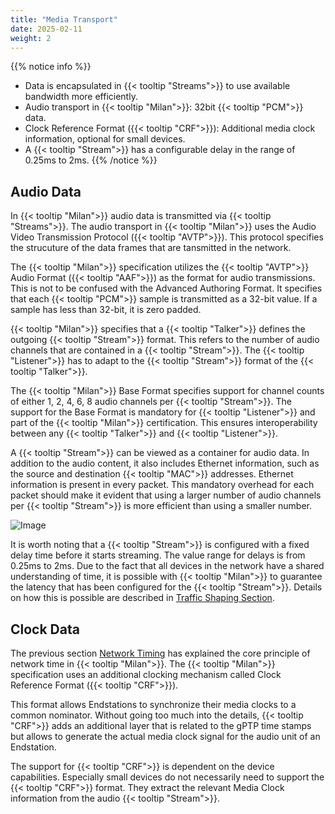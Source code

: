 ```yaml
---
title: "Media Transport"
date: 2025-02-11
weight: 2
---
```


{{% notice info %}}
- Data is encapsulated in {{< tooltip "Streams">}} to use available bandwidth more efficiently.
- Audio transport in {{< tooltip "Milan">}}: 32bit {{< tooltip "PCM">}} data.
- Clock Reference Format ({{< tooltip "CRF">}}): Additional media clock information, optional for small devices.
- A {{< tooltip "Stream">}} has a configurable delay in the range of 0.25ms to 2ms.
{{% /notice %}}

## Audio Data

In {{< tooltip "Milan">}} audio data is transmitted via {{< tooltip "Streams">}}. The audio transport in {{< tooltip "Milan">}} uses the Audio Video Transmission Protocol ({{< tooltip "AVTP">}}). This protocol specifies the strucuture of the data frames that are tansmitted in the network.

The {{< tooltip "Milan">}} specification utilizes the {{< tooltip "AVTP">}} Audio Format ({{< tooltip "AAF">}}) as the format for audio transmissions. This is not to be confused with the Advanced Authoring Format. It specifies that each {{< tooltip "PCM">}} sample is transmitted as a 32-bit value. If a sample has less than 32-bit, it is zero padded.

{{< tooltip "Milan">}} specifies that a {{< tooltip "Talker">}} defines the outgoing {{< tooltip "Stream">}} format. This refers to the number of audio channels that are contained in a {{< tooltip "Stream">}}. The {{< tooltip "Listener">}} has to adapt to the {{< tooltip "Stream">}} format of the {{< tooltip "Talker">}}.

The {{< tooltip "Milan">}} Base Format specifies support for channel counts of either 1, 2, 4, 6, 8 audio channels per {{< tooltip "Stream">}}. The support for the Base Format is mandatory for {{< tooltip "Listener">}} and part of the {{< tooltip "Milan">}} certification. This ensures interoperability between any {{< tooltip "Talker">}} and {{< tooltip "Listener">}}.

<div class="text-image-container">
  <div class="text">
    <p>A {{< tooltip "Stream">}} can be viewed as a container for audio data. In addition to the audio content, it also includes Ethernet information, such as the source and destination {{< tooltip "MAC">}} addresses. Ethernet information is present in every packet. This mandatory overhead for each packet should make it evident that using a larger number of audio channels per {{< tooltip "Stream">}} is more efficient than using a smaller number.</p>
  </div>
  <div class="image">
    <img src="/images/Stream-format.drawio.svg" alt="Image" style="max-width: 100%; height: auto;">
  </div>
</div>

It is worth noting that a {{< tooltip "Stream">}} is configured with a fixed delay time before it starts streaming. The value range for delays is from 0.25ms to 2ms. Due to the fact that all devices in the network have a shared understanding of time, it is possible with {{< tooltip "Milan">}} to guarantee the latency that has been configured for the {{< tooltip "Stream">}}. Details on how this is possible are described in [Traffic Shaping Section](../traffic-shaping/_index.md).

## Clock Data

The previous section [Network Timing](../network-timing/_index.md) has explained the core principle of network time in {{< tooltip "Milan">}}. The {{< tooltip "Milan">}} specification uses an additional clocking mechanism called Clock Reference Format ({{< tooltip "CRF">}}).

This format allows Endstations to synchronize their media clocks to a common nominator. Without going too much into the details, {{< tooltip "CRF">}} adds an additional layer that is related to the gPTP time stamps but allows to generate the actual media clock signal for the audio unit of an Endstation.

The support for {{< tooltip "CRF">}} is dependent on the device capabilities. Especially small devices do not necessarily need to support the {{< tooltip "CRF">}} format. They extract the relevant Media Clock information from the audio {{< tooltip "Stream">}}.